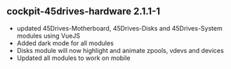 ## cockpit-45drives-hardware 2.1.1-1

* updated 45Drives-Motherboard, 45Drives-Disks and 45Drives-System modules using VueJS
* Added dark mode for all modules
* Disks module will now highlight and animate zpools, vdevs and devices
* Updated all modules to work on mobile